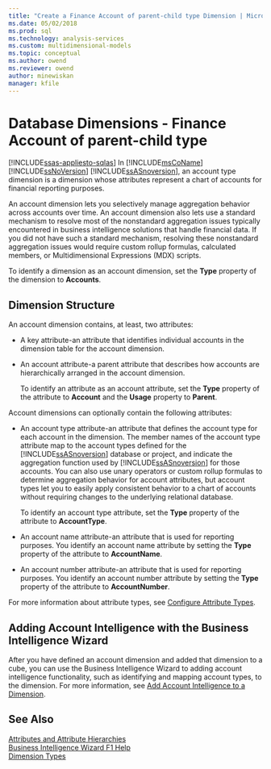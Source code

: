```yaml
---
title: "Create a Finance Account of parent-child type Dimension | Microsoft Docs"
ms.date: 05/02/2018
ms.prod: sql
ms.technology: analysis-services
ms.custom: multidimensional-models
ms.topic: conceptual
ms.author: owend
ms.reviewer: owend
author: minewiskan
manager: kfile
---
```

# Database Dimensions - Finance Account of parent-child type
[!INCLUDE[ssas-appliesto-sqlas](../../includes/ssas-appliesto-sqlas.md)]
  In [!INCLUDE[msCoName](../../includes/msconame-md.md)] [!INCLUDE[ssNoVersion](../../includes/ssnoversion-md.md)] [!INCLUDE[ssASnoversion](../../includes/ssasnoversion-md.md)], an account type dimension is a dimension whose attributes represent a chart of accounts for financial reporting purposes.  
  
 An account dimension lets you selectively manage aggregation behavior across accounts over time. An account dimension also lets use a standard mechanism to resolve most of the nonstandard aggregation issues typically encountered in business intelligence solutions that handle financial data. If you did not have such a standard mechanism, resolving these nonstandard aggregation issues would require custom rollup formulas, calculated members, or Multidimensional Expressions (MDX) scripts.  
  
 To identify a dimension as an account dimension, set the **Type** property of the dimension to **Accounts**.  
  
## Dimension Structure  
 An account dimension contains, at least, two attributes:  
  
-   A key attribute-an attribute that identifies individual accounts in the dimension table for the account dimension.  
  
-   An account attribute-a parent attribute that describes how accounts are hierarchically arranged in the account dimension.  
  
     To identify an attribute as an account attribute, set the **Type** property of the attribute to **Account** and the **Usage** property to **Parent**.  
  
 Account dimensions can optionally contain the following attributes:  
  
-   An account type attribute-an attribute that defines the account type for each account in the dimension. The member names of the account type attribute map to the account types defined for the [!INCLUDE[ssASnoversion](../../includes/ssasnoversion-md.md)] database or project, and indicate the aggregation function used by [!INCLUDE[ssASnoversion](../../includes/ssasnoversion-md.md)] for those accounts. You can also use unary operators or custom rollup formulas to determine aggregation behavior for account attributes, but account types let you to easily apply consistent behavior to a chart of accounts without requiring changes to the underlying relational database.  
  
     To identify an account type attribute, set the **Type** property of the attribute to **AccountType**.  
  
-   An account name attribute-an attribute that is used for reporting purposes. You identify an account name attribute by setting the **Type** property of the attribute to **AccountName**.  
  
-   An account number attribute-an attribute that is used for reporting purposes. You identify an account number attribute by setting the **Type** property of the attribute to **AccountNumber**.  
  
 For more information about attribute types, see [Configure Attribute Types](../../analysis-services/multidimensional-models/attribute-properties-configure-attribute-types.md).  
  
## Adding Account Intelligence with the Business Intelligence Wizard  
 After you have defined an account dimension and added that dimension to a cube, you can use the Business Intelligence Wizard to adding account intelligence functionality, such as identifying and mapping account types, to the dimension. For more information, see [Add Account Intelligence to a Dimension](../../analysis-services/multidimensional-models/bi-wizard-add-account-intelligence-to-a-dimension.md).  
  
## See Also  
 [Attributes and Attribute Hierarchies](../../analysis-services/multidimensional-models-olap-logical-dimension-objects/attributes-and-attribute-hierarchies.md)   
 [Business Intelligence Wizard F1 Help](https://msdn.microsoft.com/library/155ac80c-63ae-47aa-9e86-9396e3d920eb)   
 [Dimension Types](../../analysis-services/multidimensional-models-olap-logical-dimension-objects/database-dimension-properties-types.md)  
  
  
